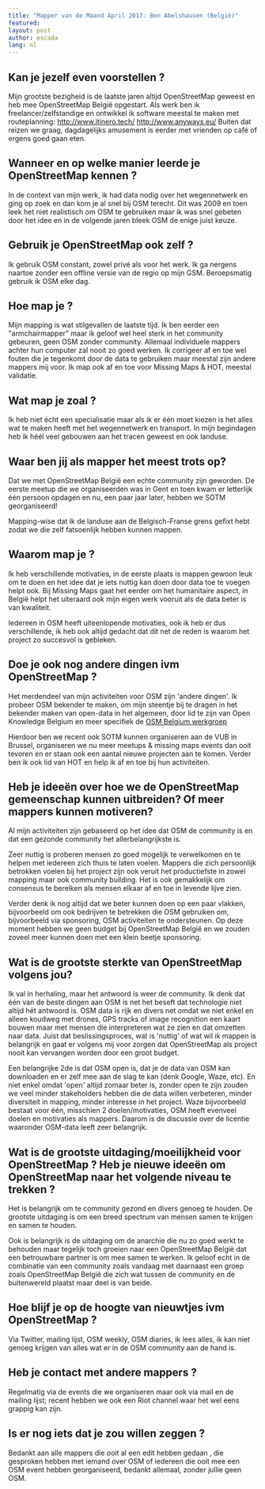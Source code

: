 ```yaml
---
title: "Mapper van de Maand April 2017: Ben Abelshausen (België)"
featured: 
layout: post
author: escada
lang: nl
---
```

## Kan je jezelf even voorstellen ? 


Mijn grootste bezigheid is de laatste jaren altijd OpenStreetMap geweest en heb mee OpenStreetMap België opgestart. Als werk ben ik freelancer/zelfstandige en ontwikkel ik software meestal te maken met routeplanning:
http://www.itinero.tech/
http://www.anyways.eu/
Buiten dat reizen we graag, dagdagelijks amusement is eerder met vrienden op café of ergens goed gaan eten.

## Wanneer en op welke manier leerde je OpenStreetMap kennen ?
In de context van mijn werk, ik had data nodig over het wegennetwerk en ging op zoek en dan kom je al snel bij OSM terecht. Dit was 2009 en toen leek het niet realistisch om OSM te gebruiken maar ik was snel gebeten door het idee en in de volgende jaren bleek OSM de enige juist keuze.

## Gebruik je OpenStreetMap ook zelf ? 
Ik gebruik OSM constant, zowel privé als voor het werk. Ik ga nergens naartoe zonder een offline versie van de regio op mijn GSM. Beroepsmatig gebruik ik OSM elke dag.

## Hoe map je ? 

Mijn mapping is wat stilgevallen de laatste tijd. Ik ben eerder een "armchairmapper" maar ik geloof wel heel sterk in het community gebeuren, geen OSM zonder community. Allemaal individuele mappers achter hun computer zal nooit zo goed werken. Ik corrigeer af en toe wel fouten die je tegenkomt door de data te gebruiken maar meestal zijn andere mappers mij voor. Ik map ook af en toe voor Missing Maps & HOT, meestal validatie.

## Wat map je zoal ? 

Ik heb niet écht een specialisatie maar als ik er één moet kiezen is het alles wat te maken heeft met het wegennetwerk en transport. In mijn begindagen heb ik héél veel gebouwen aan het tracen geweest en ook landuse.

## Waar ben jij als mapper het meest trots op?
Dat we met OpenStreetMap België een echte community zijn geworden. De eerste meetup die we organiseerden was in Gent en toen kwam er letterlijk één persoon opdagen en nu, een paar jaar later, hebben we SOTM georganiseerd!

Mapping-wise dat ik de landuse aan de Belgisch-Franse grens gefixt hebt zodat we die zelf fatsoenlijk hebben kunnen mappen.

## Waarom map je ?
Ik heb verschillende motivaties, in de eerste plaats is mappen gewoon leuk om te doen en het idee dat je iets nuttig kan doen door data toe te voegen helpt ook. Bij Missing Maps gaat het eerder om het humanitaire aspect, in België helpt het uiteraard ook mijn eigen werk vooruit als de data beter is van kwaliteit.

Iedereen in OSM heeft uiteenlopende motivaties, ook ik heb er dus verschillende, ik heb ook altijd gedacht dat dit net de reden is waarom het project zo succesvol is gebleken.

## Doe je ook nog andere dingen ivm OpenStreetMap ? 

Het merdendeel van mijn activiteiten voor OSM zijn 'andere dingen'. Ik probeer OSM bekender te maken, om mijn steentje bij te dragen in het bekender maken van open-data in het algemeen, door lid te zijn van Open Knowledge Belgium en meer specifiek de [OSM Belgium werkgroep](http://www.openknowledge.be/working-groups/)

Hierdoor  ben we recent ook SOTM kunnen organiseren aan de VUB in Brussel, organiseren we nu meer meetups & missing maps events dan ooit tevoren en er staan ook een aantal nieuwe projecten aan te komen. Verder ben ik ook lid van HOT en help ik af en toe bij hun activiteiten.

## Heb je ideeën over hoe we de OpenStreetMap gemeenschap kunnen uitbreiden? Of meer mappers kunnen motiveren?
Al mijn activiteiten zijn gebaseerd op het idee dat OSM de community is en dat een gezonde community het allerbelangrijkste is.

Zeer nuttig is proberen mensen zo goed mogelijk te verwelkomen en te helpen met iedereen zich thuis te laten voelen. Mappers die zich persoonlijk betrokken voelen bij het project zijn ook veruit het productiefste in zowel mapping maar ook community building. Het is ook gemakkelijk om consensus te bereiken als mensen elkaar af en toe in levende lijve zien.

Verder denk ik nog altijd dat we beter kunnen doen op een paar vlakken, bijvoorbeeld om ook bedrijven te betrekken die OSM gebruiken om, bijvoorbeeld via sponsoring, OSM activiteiten te ondersteunen. Op deze moment hebben we geen budget bij OpenStreetMap België en we zouden zoveel meer kunnen doen met een klein beetje sponsoring.

## Wat is de grootste sterkte van OpenStreetMap volgens jou? 
Ik val in herhaling, maar het antwoord is weer de community. Ik denk dat één van de beste dingen aan OSM is net het beseft dat technologie niet altijd hét antwoord is. OSM data is rijk en divers net omdat we niet enkel en alleen koudweg met drones, GPS tracks of image recognition een kaart bouwen maar met mensen die interpreteren wat ze zien en dat omzetten naar data. Juist dat beslissingsproces, wat is 'nuttig' of wat wil ik mappen is belangrijk en gaat er volgens mij voor zorgen dat OpenStreetMap als project nooit kan vervangen worden door een groot budget.

Een belangrijke 2de is dat OSM open is, dat je de data van OSM kan downloaden en er zelf mee aan de slag te kan (denk Google, Waze, etc). En niet enkel omdat 'open' altijd zomaar beter is, zonder open te zijn zouden we veel minder stakeholders hebben die de data willen verbeteren, minder diversiteit in mapping, minder interesse in het project. Waze bijvoorbeeld bestaat voor één, misschien 2 doelen/motivaties, OSM heeft evenveel doelen en motivaties als mappers. Daarom is de discussie over de licentie waaronder OSM-data leeft zeer belangrijk. 

## Wat is de grootste uitdaging/moeilijkheid voor OpenStreetMap ? Heb je nieuwe ideeën om OpenStreetMap naar het volgende niveau te trekken ?
Het is belangrijk om te community gezond en divers genoeg te houden. De grootste uitdaging is om een breed spectrum van mensen samen te krijgen en samen te houden. 

Ook is belangrijk is de uitdaging om de anarchie die nu zo goed werkt te behouden maar tegelijk toch groeien naar een OpenStreetMap België dat een betrouwbare partner is om mee samen te werken. Ik geloof echt in de combinatie van een community zoals vandaag met daarnaast een groep zoals OpenStreetMap België die zich wat tussen de community en de buitenwereld plaatst maar deel is van beide.

## Hoe blijf je op de hoogte van nieuwtjes ivm OpenStreetMap ?
Via Twitter, mailing lijst, OSM weekly, OSM diaries, ik lees alles, ik kan niet genoeg krijgen van alles wat er in de OSM community aan de hand is.

## Heb je contact met andere mappers ? 
Regelmatig via de events die we organiseren maar ook via mail en de mailing lijst; recent hebben we ook een Riot channel waar het wel eens grappig kan zijn.

## Is er nog iets dat je zou willen zeggen ?
Bedankt aan alle mappers die ooit al een edit hebben gedaan , die gesproken hebben met iemand over OSM of iedereen die ooit mee een OSM event hebben georganiseerd, bedankt allemaal, zonder jullie geen OSM.
